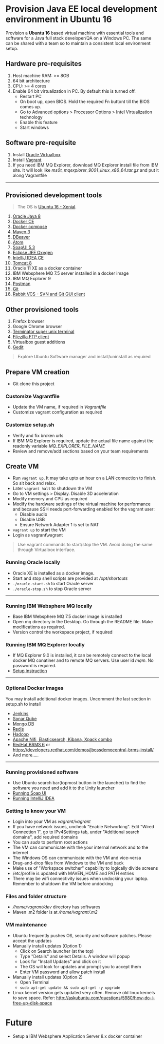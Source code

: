 # Provision Java EE local development environment in Ubuntu 16
Provision a __Ubuntu 16__ based virtual machine with essential tools and software for a Java full stack developer/QA on a Windows PC. The same can be shared with a team so to maintain a consistent local environment setup.

## Hardware pre-requisites
1. Host machine RAM: >= 8GB
2. 64 bit architecture
3. CPU: >= 4 cores
4. Enable 64 bit virtualization in PC. By default this is turned off.
    - Restart PC
	- On boot up, open BIOS. Hold the required Fn buttont till the BIOS comes up.
	- Go to Advanced options > Processor Options > Intel Virtualization technology
	- Enable this feature
	- Start windows

## Software pre-requisite
1. Install [Oracle Virtualbox](https://www.virtualbox.org/wiki/VirtualBox)
2. Install [Vagrant](https://releases.hashicorp.com/vagrant/1.9.5/vagrant_1.9.5.msi?_ga=2.68613393.1872668840.1498641367-39875197.1498641367)
3. If you need IBM MQ Explorer, download MQ Explorer install file from IBM site. It will look like _ms0t\_mqexplorer\_9001\_linux\_x86\_64.tar.gz_ and put it along Vagrantfile

--------------------------------------------------------------------

## Provisioned development tools
> The OS is [Ubuntu 16 - Xenial](https://wiki.ubuntu.com/XenialXerus/ReleaseNotes).
1. [Oracle Java 8](http://www.oracle.com/technetwork/java/javase/downloads/jdk8-downloads-2133151.html)
2. [Docker CE](https://www.docker.com/community-edition)
3. [Docker compose](https://docs.docker.com/compose/)
4. [Maven 3](https://maven.apache.org/)
5. [DBeaver](http://dbeaver.jkiss.org/)
6. [Atom](https://atom.io/)
7. [SoapUI 5.3](https://www.soapui.org/)
8. [Eclipse JEE Oxygen](https://www.eclipse.org/downloads/)
9. [IntelliJ IDEA CE](https://www.jetbrains.com/idea/features/)
10. [Tomcat 8](https://tomcat.apache.org/tomcat-8.0-doc/index.html)
11. Oracle 11 XE as a docker container
12. IBM Websphere MQ 7.5 server installed in a docker image
13. IBM MQ Explorer 9
14. [Postman](https://www.getpostman.com/apps)
15. [Git](https://git-scm.com/)
16. [Rabbit VCS - SVN and Git GUI client](http://rabbitvcs.org/)

## Other provisioned tools
1. Firefox browser
2. Google Chrome browser
3. [Terminator super unix terminal](https://gnometerminator.blogspot.com/p/introduction.html)
4. [Filezilla FTP client](https://filezilla-project.org/index.php)
5. Virtualbox guest additions
6. [Gedit](https://wiki.gnome.org/Apps/Gedit)

> Explore Ubuntu Software manager and install/uninstall as required

## Prepare VM creation
- Git clone this project
### Customize Vagrantfile
- Update the VM name, if required in _Vagrantfile_
- Customize vagrant configuration as required

### Customize setup.sh
- Verify and fix broken urls
- If IBM MQ Explorer is required, update the actual file name against the readonly variable _MQ\_EXPLORER\_FILE\_NAME_
- Review and remove/add sections based on your team requirements

## Create VM
- Run `vagrant up`. It may take upto an hour on a LAN connection to finish. So sit back and relax.
- Later `vagrant halt` to shutdown the VM
- Go to VM settings > Display. Disable 3D acceleration
- Modify memory and CPU as required
- Modify the hardware settings of the virtual machine for performance and because SSH needs port-forwarding enabled for the vagrant user:
    - Disable audio
    - Disable USB
    - Ensure Network Adapter 1 is set to NAT
- `vagrant up` to start the VM
- Login as vagrant\vagrant
> Use vagrant commands to start/stop the VM. Avoid doing the same through Virtualbox interface.

### Running Oracle locally
- Oracle XE is installed as a docker image. 
- Start and stop shell scripts are provided at _/opt/shortcuts_
- `./oracle-start.sh` to start Oracle server
- `./oracle-stop.sh` to stop Oracle server

--------

### Running IBM Websphere MQ locally
- Base IBM Websphere MQ 7.5 docker image is installed
- Open mq directory in the Desktop. Go through the README file. Make modifications as required.
- Version control the workspace project, if required


### Running IBM MQ Explorer locally
- If MQ Explorer 9.0 is installed, it can be remotely connect to the local docker MQ conatiner and to remote MQ servers. Use user id _mqm_. No password is required.
- [Setup instruction](ftp://public.dhe.ibm.com/software/integration/support/supportpacs/individual/ms0t_readme_9.0.txt)

-------

### Optional Docker images
You may install additional docker images. Uncomment the last section in setup.sh to install
- [Jenkins](https://hub.docker.com/_/jenkins/)
- [Sonar Qube](https://hub.docker.com/r/library/sonarqube/)
- [Mongo DB](https://hub.docker.com/r/library/mongo/)
- [Redis](https://hub.docker.com/_/redis/)
- [Hadoop](https://github.com/anair-it/hadoop-docker-lite/)
- [Apache Nifi, Elasticsearch, Kibana, Xpack combo](https://hub.docker.com/r/anoopnair/nifi-alpine/)
- [RedHat BRMS 6](https://hub.docker.com/r/anoopnair/jboss-brms/) or https://developers.redhat.com/demos/jbossdemocentral-brms-install/
- And more.....

-----

### Running provisioned software
- Use Ubuntu search bar(topmost button in the launcher) to find the software you need and add it to the Unity launcher
- [Running Soap UI](https://www.soapui.org/getting-started/installing-soapui/installing-on-linux-or-unix.html)
- [Running IntelliJ IDEA](https://www.jetbrains.com/help/idea/installing-and-launching.html#d923076e245)


### Getting to know your VM
- Login into your VM as _vagrant/vagrant_
- If you have network issues, uncheck "Enable Networking". Edit "Wired Connection 1", go to IPv4Settings tab, under "Additional search domains", add required domains
- You can _sudo_ to perform root actions
- The VM can communicate with the your internal network and to the internet
- The Windows OS can communicate with the VM and vice-versa
- Drag-and-drop files from Windows to the VM and back
- Make use of "Workspace switcher" capability to logically divide screens
- /etc/profile is updated with MAVEN_HOME and PATH entries
- There may be wifi connectivity issues when undocking your laptop. Remember to shutdown the VM before undocking

### Files and folder structure
- _/home/vagrant/dev_ directory has softwares
- Maven .m2 folder is at _/home/vagrant/.m2_

### VM maintenance
- Ubuntu frequently pushes OS, security and software patches. Please accept the updates
- Manually install updates (Option 1)
	- Click on Search launcher (at the top)
	- Type "Details" and select Details. A window will popup
	- Look for "Install Updates" and click on it
	- The OS will look for updates and prompt you to accept them
	- Enter VM password and allow patch install
- Manually install updates (Option 2)
	- Open Terminal
	- ``sudo apt-get update && sudo apt-get -y upgrade``
- Linux kernel version gets updated very often. Remove old linux kernels to save space. Refer: http://askubuntu.com/questions/5980/how-do-i-free-up-disk-space


# Future
- Setup a IBM Websphere Application Server 8.x docker container
